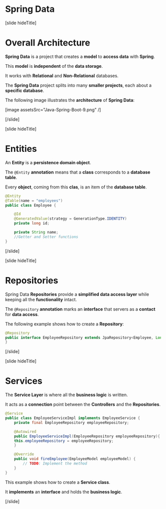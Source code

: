 # Spring Data

[slide hideTitle]

# Overall Architecture

**Spring Data** is a project that creates a **model** to **access data** with **Spring**.

This **model** is **independent** of the **data storage**.

It works with **Relational** and **Non-Relational** databases.

The **Spring Data** project splits into many **smaller projects**, each about a **specific database**.

The following image illustrates the **architecture** of **Spring Data**:

[image assetsSrc="Java-Spring-Boot-9.png" /]

[/slide]

[slide hideTitle]

# Entities

An **Entity** is a **persistence domain object**.

The `@Entity` **annotation** means that a **class** corresponds to a **database table**.

Every **object**, coming from this **clas**, is an item of the **database table**.

```java
@Entity
@Table(name = "employees")
public class Employee {

    @Id
    @GeneratedValue(strategy = GenerationType.IDENTITY)
    private long id;

    private String name;
    //Getter and Setter functions
}
```

[/slide]

[slide hideTitle]

# Repositories

Spring Data **Repositories** provide a **simplified data access layer** while keeping all the **functionality** intact.

The `@Repository` **annotation** marks an **interface** that servers as a **contact** for **data access**.

The following example shows how to create a **Repository**:

```java
@Repository
public interface EmployeeRepository extends JpaRepository<Employee, Long> {
}
```

[/slide]

[slide hideTitle]

# Services

The **Service Layer** is where all the **business logic** is written.

It acts as a **connection** point between the **Controllers** and the **Repositories**.

```java
@Service
public class EmployeeServiceImpl implements EmployeeService {
    private final EmployeeRepository employeeRepository;

    @Autowired
    public EmployeeServiceImpl(EmployeeRepository employeeRepository){
	this.employeeRepository = employeeRepository;
    }

    @Override
    public void fireEmployee(EmployeeModel employeeModel) { 
        // TODO: Implement the method 
    }
}
```

This example shows how to create a **Service class**.

It **implements** an **interface** and holds the **business logic**.

[/slide]